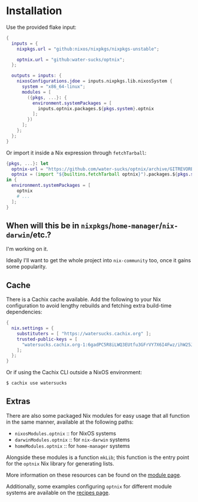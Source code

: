 # Installation

Use the provided flake input:

```nix
{
  inputs = {
    nixpkgs.url = "github:nixos/nixpkgs/nixpkgs-unstable";

    optnix.url = "github:water-sucks/optnix";
  };

  outputs = inputs: {
    nixosConfigurations.jdoe = inputs.nixpkgs.lib.nixosSystem {
      system = "x86_64-linux";
      modules = [
        ({pkgs, ...}: {
          environment.systemPackages = [
            inputs.optnix.packages.${pkgs.system}.optnix
          ];
        })
      ];
    };
  };
}
```

Or import it inside a Nix expression through `fetchTarball`:

```nix
{pkgs, ...}: let
  optnix-url = "https://github.com/water-sucks/optnix/archive/GITREVORBRANCHDEADBEEFDEADBEEF0000.tar.gz";
  optnix = (import "${builtins.fetchTarball optnix}").packages.${pkgs.system}.optnix;
in {
  environment.systemPackages = [
    optnix
    # ...
  ];
}
```

## When will this be in `nixpkgs`/`home-manager`/`nix-darwin`/etc.?

I'm working on it.

Ideally I'll want to get the whole project into `nix-community` too, once it
gains some popularity.

## Cache

There is a Cachix cache available. Add the following to your Nix configuration
to avoid lengthy rebuilds and fetching extra build-time dependencies:

```nix
{
  nix.settings = {
    substituters = [ "https://watersucks.cachix.org" ];
    trusted-public-keys = [
      "watersucks.cachix.org-1:6gadPC5R8iLWQ3EUtfu3GFrVY7X6I4Fwz/ihW25Jbv8="
    ];
  };
}
```

Or if using the Cachix CLI outside a NixOS environment:

```sh
$ cachix use watersucks
```

## Extras

There are also some packaged Nix modules for easy usage that all function in the
same manner, available at the following paths:

- `nixosModules.optnix` :: for NixOS systems
- `darwinModules.optnix` :: for `nix-darwin` systems
- `homeModules.optnix` :: for `home-manager` systems

Alongside these modules is a function `mkLib`; this function is the entry point
for the `optnix` Nix library for generating lists.

More information on these resources can be found on the
[module page](./usage/module.md).

Additionally, some examples configuring `optnix` for different module systems
are available on the [recipes page](./recipes/index.md).
